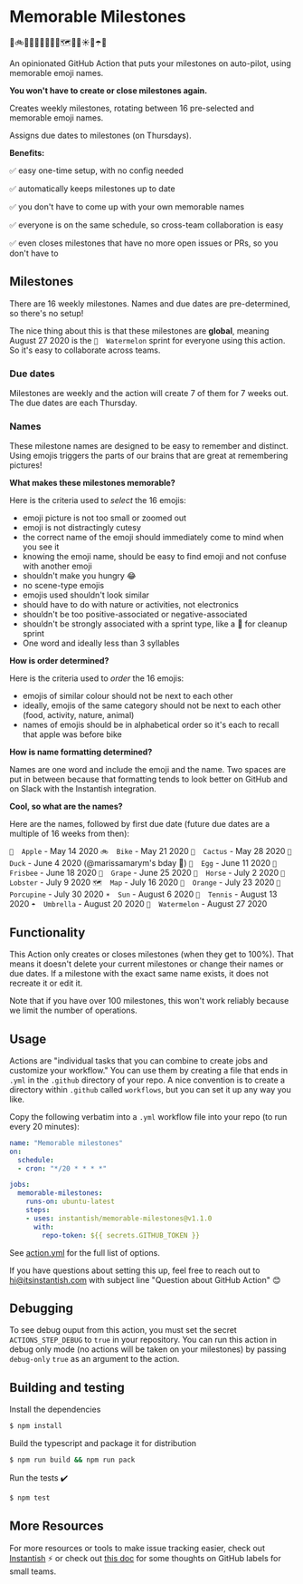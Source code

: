 # Memorable Milestones
🍎🚲🌵🦆🥚🥏🍇🐴🦞🗺🍊🦔☀️🎾☂️🍉

An opinionated GitHub Action that puts your milestones on auto-pilot, using memorable emoji names.

**You won't have to create or close milestones again.**

Creates weekly milestones, rotating between 16 pre-selected and memorable emoji names.

Assigns due dates to milestones (on Thursdays).

**Benefits:**

✅ easy one-time setup, with no config needed

✅ automatically keeps milestones up to date

✅ you don't have to come up with your own memorable names

✅ everyone is on the same schedule, so cross-team collaboration is easy

✅ even closes milestones that have no more open issues or PRs, so you don't have to

## Milestones

There are 16 weekly milestones. Names and due dates are pre-determined, so there's no setup!

The nice thing about this is that these milestones are **global**, meaning August 27 2020 is
the `🍉  Watermelon` sprint for everyone using this action. So it's easy to collaborate across
teams.

### Due dates

Milestones are weekly and the action will create 7 of them for 7 weeks out. The due dates are each Thursday.

### Names

These milestone names are designed to be easy to remember and distinct. Using emojis triggers the parts
of our brains that are great at remembering pictures!

**What makes these milestones memorable?**

Here is the criteria used to *select* the 16 emojis:

- emoji picture is not too small or zoomed out
- emoji is not distractingly cutesy
- the correct name of the emoji should immediately come to mind when you see it
- knowing the emoji name, should be easy to find emoji and not confuse with another emoji
- shouldn't make you hungry 😂
- no scene-type emojis
- emojis used shouldn't look similar
- should have to do with nature or activities, not electronics
- shouldn't be too positive-associated or negative-associated
- shouldn't be strongly associated with a sprint type, like a 🧹 for cleanup sprint
- One word and ideally less than 3 syllables

**How is order determined?**

Here is the criteria used to *order* the 16 emojis:

- emojis of similar colour should not be next to each other
- ideally, emojis of the same category should not be next to each other (food, activity, nature, animal)
- names of emojis should be in alphabetical order so it's each to recall that apple was before bike

**How is name formatting determined?**

Names are one word and include the emoji and the name. Two spaces are put in between because that formatting
tends to look better on GitHub and on Slack with the Instantish integration.

**Cool, so what are the names?**

Here are the names, followed by first due date (future due dates are a multiple of 16 weeks from then):

`🍎  Apple` - May 14 2020
`🚲  Bike` - May 21 2020
`🌵  Cactus` - May 28 2020
`🦆  Duck` - June 4 2020 (@marissamarym's bday 🧁)
`🥚  Egg` - June 11 2020
`🥏  Frisbee` - June 18 2020
`🍇  Grape` - June 25 2020
`🐴  Horse` - July 2 2020
`🦞  Lobster` - July 9 2020
`🗺  Map` - July 16 2020
`🍊  Orange` - July 23 2020
`🦔  Porcupine` - July 30 2020
`☀️  Sun` - August 6 2020
`🎾  Tennis` - August 13 2020
`☂️  Umbrella` - August 20 2020
`🍉  Watermelon` - August 27 2020


## Functionality

This Action only creates or closes milestones (when they get to 100%). That means it doesn't
delete your current milestones or change their names or due dates. If a milestone with the exact same
name exists, it does not recreate it or edit it.

Note that if you have over 100 milestones, this won't work reliably because we limit the number of
operations.

## Usage

Actions are "individual tasks that you can combine to create jobs and customize your workflow." You can use them by creating a file that ends in `.yml` in the `.github` directory of your repo. A nice convention is to create a directory within `.github` called `workflows`, but you can set it up any way you like.

Copy the following verbatim into a `.yml` workflow file into your repo (to run every 20 minutes):
```yaml
name: "Memorable milestones"
on:
  schedule:
  - cron: "*/20 * * * *"

jobs:
  memorable-milestones:
    runs-on: ubuntu-latest
    steps:
    - uses: instantish/memorable-milestones@v1.1.0
      with:
        repo-token: ${{ secrets.GITHUB_TOKEN }}
```


See [action.yml](./action.yml) for the full list of options.

If you have questions about setting this up, feel free to reach out to hi@itsinstantish.com with subject line "Question about GitHub Action" 😊

## Debugging

To see debug ouput from this action, you must set the secret `ACTIONS_STEP_DEBUG` to `true` in your repository. You can run this action in debug only mode (no actions will be taken on your milestones) by passing `debug-only` `true` as an argument to the action.

## Building and testing

Install the dependencies
```bash
$ npm install
```

Build the typescript and package it for distribution
```bash
$ npm run build && npm run pack
```

Run the tests :heavy_check_mark:
```bash
$ npm test
```

## More Resources

For more resources or tools to make issue tracking easier, check out [Instantish](https://itsinstantish.com) ⚡️ or check out [this doc](https://docs.google.com/document/d/1b2vrpmclGQqw7Prjm2o5a13J-orLhfSqffvY7SOmZi8/edit) for some thoughts on GitHub labels for small teams.
